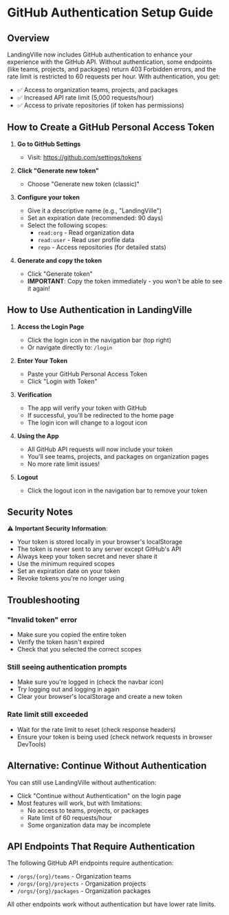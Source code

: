 # GitHub Authentication Setup Guide

## Overview

LandingVille now includes GitHub authentication to enhance your experience with the GitHub API. Without authentication, some endpoints (like teams, projects, and packages) return 403 Forbidden errors, and the rate limit is restricted to 60 requests per hour. With authentication, you get:

- ✅ Access to organization teams, projects, and packages
- ✅ Increased API rate limit (5,000 requests/hour)
- ✅ Access to private repositories (if token has permissions)

## How to Create a GitHub Personal Access Token

1. **Go to GitHub Settings**
   - Visit: https://github.com/settings/tokens

2. **Click "Generate new token"** 
   - Choose "Generate new token (classic)"

3. **Configure your token**
   - Give it a descriptive name (e.g., "LandingVille")
   - Set an expiration date (recommended: 90 days)
   - Select the following scopes:
     - `read:org` - Read organization data
     - `read:user` - Read user profile data
     - `repo` - Access repositories (for detailed stats)

4. **Generate and copy the token**
   - Click "Generate token"
   - **IMPORTANT**: Copy the token immediately - you won't be able to see it again!

## How to Use Authentication in LandingVille

1. **Access the Login Page**
   - Click the login icon in the navigation bar (top right)
   - Or navigate directly to: `/login`

2. **Enter Your Token**
   - Paste your GitHub Personal Access Token
   - Click "Login with Token"

3. **Verification**
   - The app will verify your token with GitHub
   - If successful, you'll be redirected to the home page
   - The login icon will change to a logout icon

4. **Using the App**
   - All GitHub API requests will now include your token
   - You'll see teams, projects, and packages on organization pages
   - No more rate limit issues!

5. **Logout**
   - Click the logout icon in the navigation bar to remove your token

## Security Notes

⚠️ **Important Security Information**:

- Your token is stored locally in your browser's localStorage
- The token is never sent to any server except GitHub's API
- Always keep your token secret and never share it
- Use the minimum required scopes
- Set an expiration date on your token
- Revoke tokens you're no longer using

## Troubleshooting

### "Invalid token" error
- Make sure you copied the entire token
- Verify the token hasn't expired
- Check that you selected the correct scopes

### Still seeing authentication prompts
- Make sure you're logged in (check the navbar icon)
- Try logging out and logging in again
- Clear your browser's localStorage and create a new token

### Rate limit still exceeded
- Wait for the rate limit to reset (check response headers)
- Ensure your token is being used (check network requests in browser DevTools)

## Alternative: Continue Without Authentication

You can still use LandingVille without authentication:
- Click "Continue without Authentication" on the login page
- Most features will work, but with limitations:
  - No access to teams, projects, or packages
  - Rate limit of 60 requests/hour
  - Some organization data may be incomplete

## API Endpoints That Require Authentication

The following GitHub API endpoints require authentication:
- `/orgs/{org}/teams` - Organization teams
- `/orgs/{org}/projects` - Organization projects  
- `/orgs/{org}/packages` - Organization packages

All other endpoints work without authentication but have lower rate limits.
